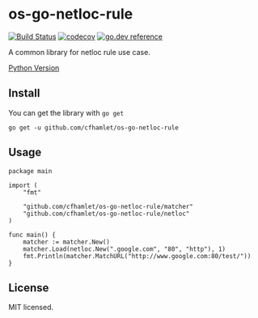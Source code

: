 # os-go-netloc-rule

[![Build Status](https://www.travis-ci.org/cfhamlet/os-go-netloc-rule.svg?branch=master)](https://www.travis-ci.org/cfhamlet/os-go-netloc-rule)
[![codecov](https://codecov.io/gh/cfhamlet/os-go-netloc-rule/branch/master/graph/badge.svg)](https://codecov.io/gh/cfhamlet/os-go-netloc-rule)
[![go.dev reference](https://img.shields.io/badge/go.dev-reference-007d9c?logo=go&logoColor=white&style=flat-square)](https://pkg.go.dev/github.com/cfhamlet/os-go-netloc-rule?tab=overview)

A common library for netloc rule use case.

[Python Version](https://github.com/cfhamlet/os-netloc-rule)

## Install

You can get the library with ``go get``

```
go get -u github.com/cfhamlet/os-go-netloc-rule
```

## Usage

```
package main

import (
	"fmt"

	"github.com/cfhamlet/os-go-netloc-rule/matcher"
	"github.com/cfhamlet/os-go-netloc-rule/netloc"
)

func main() {
	matcher := matcher.New()
	matcher.Load(netloc.New(".google.com", "80", "http"), 1)
	fmt.Println(matcher.MatchURL("http://www.google.com:80/test/"))
}
```

## License
  MIT licensed.
